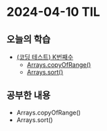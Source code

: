 # 2024-04-10 TIL
## 오늘의 학습
- [(코딩 테스트) K번째수](/Coding%20Test/프로그래머스/정렬/K번째수.md)
	- [Arrays.copyOfRange()](/Java/Method/Arrays.copyOfRange().md)
	- [Arrays.sort()](/Java/Method/Arrays.sort().md)

## 공부한 내용
- Arrays.copyOfRange()
- Arrays.sort()